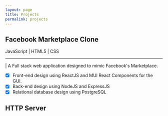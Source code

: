 ```yaml
---
layout: page
title: Projects
permalink: projects
---
```



## Facebook Marketplace Clone
JavaScript | HTML5 | CSS

***
| A Full stack web application designed to mimic Facebook's Marketplace.

- [x] Front-end design using ReactJS and MUI React Components for the GUI.
- [x] Back-end design using NodeJS and ExpressJS
- [x] Relational database design using PostgreSQL

## HTTP Server

